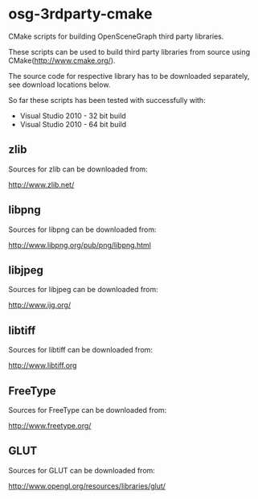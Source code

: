 osg-3rdparty-cmake
==================

CMake scripts for building OpenSceneGraph third party libraries.

These scripts can be used to build third party libraries from source using CMake(http://www.cmake.org/). 

The source code for respective library has to be downloaded separately, see download locations below.

So far these scripts has been tested with successfully with:

* Visual Studio 2010 - 32 bit build
* Visual Studio 2010 - 64 bit build


zlib
----
Sources for zlib can be downloaded from:

http://www.zlib.net/


libpng
------
Sources for libpng can be downloaded from:

http://www.libpng.org/pub/png/libpng.html


libjpeg
-------
Sources for libjpeg can be downloaded from:

http://www.ijg.org/


libtiff
-------
Sources for libtiff can be downloaded from:

http://www.libtiff.org


FreeType
--------
Sources for FreeType can be downloaded from:

http://www.freetype.org/

GLUT
----
Sources for GLUT can be downloaded from:

http://www.opengl.org/resources/libraries/glut/

